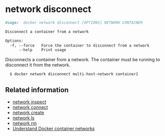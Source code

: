 <!--[metadata]>
+++
title = "network disconnect"
description = "The network disconnect command description and usage"
keywords = ["network, disconnect, user-defined"]
[menu.main]
parent = "smn_cli"
+++
<![end-metadata]-->

# network disconnect

```markdown
Usage:  docker network disconnect [OPTIONS] NETWORK CONTAINER

Disconnect a container from a network

Options:
  -f, --force   Force the container to disconnect from a network
      --help    Print usage
```

Disconnects a container from a network. The container must be running to disconnect it from the network.

```bash
  $ docker network disconnect multi-host-network container1
```


## Related information

* [network inspect](network_inspect.md)
* [network connect](network_connect.md)
* [network create](network_create.md)
* [network ls](network_ls.md)
* [network rm](network_rm.md)
* [Understand Docker container networks](../../userguide/networking/dockernetworks.md)
